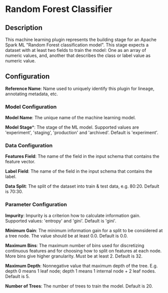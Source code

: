 
# Random Forest Classifier

## Description

This machine learning plugin represents the building stage for an Apache Spark ML "Random Forest classification model". 
This stage expects a dataset with at least two fields to train the model: One as an array of numeric values, and, 
another that describes the class or label value as numeric value.

## Configuration
**Reference Name**: Name used to uniquely identify this plugin for lineage, annotating metadata, etc.

### Model Configuration
**Model Name**: The unique name of the machine learning model.

**Model Stage***: The stage of the ML model. Supported values are 'experiment', 'staging', 'production'
and 'archived'. Default is 'experiment'.

### Data Configuration
**Features Field**: The name of the field in the input schema that contains the feature vector.

**Label Field**: The name of the field in the input schema that contains the label.

**Data Split**: The split of the dataset into train & test data, e.g. 80:20. Default is 70:30.

### Parameter Configuration
**Impurity**: Impurity is a criterion how to calculate information gain. Supported values: 'entropy'
and 'gini'. Default is 'gini'.

**Minimum Gain**: The minimum information gain for a split to be considered at a tree node. The value should
be at least 0.0. Default is 0.0.

**Maximum Bins**: The maximum number of bins used for discretizing continuous features and for choosing how to
split on features at each node. More bins give higher granularity. Must be at least 2. Default is 32.

**Maximum Depth**: Nonnegative value that maximum depth of the tree. E.g. depth 0 means 1 leaf node;
depth 1 means 1 internal node + 2 leaf nodes. Default is 5.

**Number of Trees**: The number of trees to train the model. Default is 20.